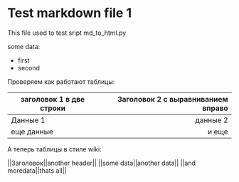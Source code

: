 # Test markdown file 1

This file used to test sript md\_to\_html.py

some data:

* first
* second

Проверяем как работают таблицы:

заголовок 1 в две строки|Заголовок 2 с выравниванием вправо
--          |--:
Данные 1    | данные 2
еще данные  | и еще

А теперь таблицы в стиле wiki:

||Заголовок||another header||
||some data||another data||
||and moredata||thats all||

